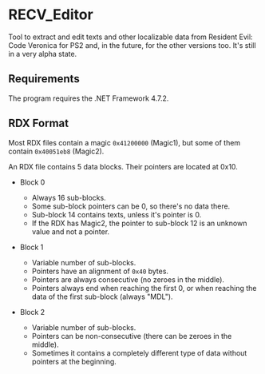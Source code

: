 # RECV_Editor
Tool to extract and edit texts and other localizable data from Resident Evil: Code Veronica for PS2 and, in the future, for the other versions too. It's still in a very alpha state.

## Requirements
The program requires the .NET Framework 4.7.2.

## RDX Format

Most RDX files contain a magic `0x41200000` (Magic1), but some of them contain `0x40051eb8` (Magic2).

An RDX file contains 5 data blocks. Their pointers are located at 0x10.

* Block 0
    * Always 16 sub-blocks.
    * Some sub-block pointers can be 0, so there's no data there.
    * Sub-block 14 contains texts, unless it's pointer is 0.
    * If the RDX has Magic2, the pointer to sub-block 12 is an unknown value and not a pointer.
			
* Block 1
    * Variable number of sub-blocks.
    * Pointers have an alignment of `0x40` bytes.
    * Pointers are always consecutive (no zeroes in the middle).
    * Pointers always end when reaching the first 0, or when reaching the data of the first sub-block (always "MDL").
			
* Block 2
    * Variable number of sub-blocks.
    * Pointers can be non-consecutive (there can be zeroes in the middle).
    * Sometimes it contains a completely different type of data without pointers at the beginning.